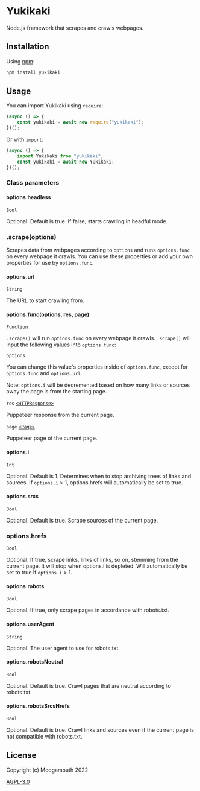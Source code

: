 # Yukikaki
Node.js framework that scrapes and crawls webpages.

## Installation
Using [npm](https://www.npmjs.com/):

```bash
npm install yukikaki
```

## Usage

You can import Yukikaki using `require`:
```js
(async () => {
    const yukikaki = await new require("yukikaki");
})();
```

Or with `import`:
```js
(async () => {
    import Yukikaki from "yukikaki";
    const yukikaki = await new Yukikaki;
})();
```

### Class parameters

#### options.headless
`Bool`

Optional. Default is true. If false, starts crawling in headful mode.

### .scrape(options)
Scrapes data from webpages according to `options` and runs `options.func` on every webpage it crawls. You can use these properties or add your own properties for use by `options.func`.

#### options.url
`String`

The URL to start crawling from.

#### options.func(options, res, page)
`Function`

`.scrape()` will run `options.func` on every webpage it crawls. `.scrape()` will input the following values into `options.func`:

`options`

You can change this value's properties inside of `options.func`, except for `options.func` and `options.url`.

Note: `options.i` will be decremented based on how many links or sources away the page is from the starting page.

`res`
[`<HTTPResponse>`](https://pptr.dev/api/puppeteer.httpresponse)

Puppeteer response from the current page.

`page`
[`<Page>`](https://pptr.dev/api/puppeteer.page)

Puppeteer page of the current page.

#### options.i
`Int`

Optional. Default is 1. Determines when to stop archiving trees of links and sources. If `options.i` > 1, options.hrefs will automatically be set to true.

#### options.srcs
`Bool`

Optional. Default is true. Scrape sources of the current page.

### options.hrefs
`Bool`

Optional. If true, scrape links, links of links, so on, stemming from the current page. It will stop when options.i is depleted. Will automatically be set to true if `options.i` > 1.

#### options.robots
`Bool`

Optional. If true, only scrape pages in accordance with robots.txt.

#### options.userAgent
`String`

Optional. The user agent to use for robots.txt.

#### options.robotsNeutral

`Bool`

Optional. Default is true. Crawl pages that are neutral according to robots.txt.

#### options.robotsSrcsHrefs
`Bool`

Optional. Default is true. Crawl links and sources even if the current page is not compatible with robots.txt.

## License

Copyright (c) Moogamouth 2022

[AGPL-3.0](https://choosealicense.com/licenses/agpl-3.0/)
